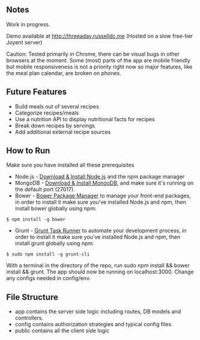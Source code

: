 ## Notes

Work in progress. 

Demo available at http://threeaday.russelldc.me (Hosted on a slow free-tier Joyent server)

Caution: Tested primarily in Chrome, there can be visual bugs in other browsers at the moment.
Some (most) parts of the app are mobile friendly but mobile responsiveness is not a priority right now so major features, like the meal plan calendar, are broken on phones.

## Future Features

* Build meals out of several recipes
* Categorize recipes/meals
* Use a nutrition API to display nutritional facts for recipes
* Break down recipes by servings
* Add additional external recipe sources

## How to Run

Make sure you have installed all these prerequisites
* Node.js - [Download & Install Node.js](http://www.nodejs.org/download/) and the npm package manager
* MongoDB - [Download & Install MongoDB](http://www.mongodb.org/downloads), and make sure it's running on the default port (27017).
* Bower -  [Bower Package Manager](http://bower.io/) to manage your front-end packages, in order to install it make sure you've installed Node.js and npm, then install bower globally using npm:

```
$ npm install -g bower
```

* Grunt - [Grunt Task Runner](http://gruntjs.com/) to automate your development process, in order to install it make sure you've installed Node.js and npm, then install grunt globally using npm:

```
$ sudo npm install -g grunt-cli
```

With a terminal in the directory of the repo, run sudo npm install && bower install && grunt. The app should now be running on localhost:3000. Change any configs needed in config/env.

## File Structure

* app contains the server side logic including routes, DB models and controllers.
* config contains authorization strategies and typical config files.
* public contains all the client side logic
